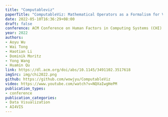 ```yaml
---
title: "Computableviz"
paperTitle: "ComputableViz: Mathematical Operators as a Formalism for Visualization Processing and Analysis"
date: 2022-05-10T16:36:29+08:00
draft: false
conference: ACM Conference on Human Factors in Computing Systems (CHI)
year: 2022
authors: 
- Aoyu Wu
- Wai Tong
- Haotian Li
- Dominik Moritz
- Yong Wang
- Huamin Qu
link: https://dl.acm.org/doi/abs/10.1145/3491102.3517618
imgSrc: img/chi2022.png
github: https://github.com/wowjyu/ComputableViz
video: https://www.youtube.com/watch?v=NQXaIwgHePM
publication_types:
- conference
publication_categories:
- Data Visualization
- AI4VIS
---
```


